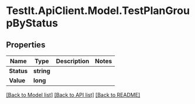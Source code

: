 # TestIt.ApiClient.Model.TestPlanGroupByStatus

## Properties

Name | Type | Description | Notes
------------ | ------------- | ------------- | -------------
**Status** | **string** |  | 
**Value** | **long** |  | 

[[Back to Model list]](../README.md#documentation-for-models) [[Back to API list]](../README.md#documentation-for-api-endpoints) [[Back to README]](../README.md)

